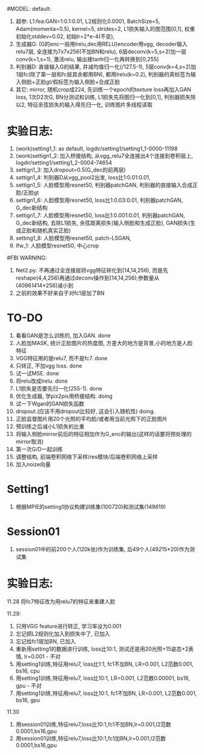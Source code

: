 #MODEL:
default: 
1. 超参:    L1:fea:GAN=1:0.1:0.01, L2规则化0.0001, BatchSize=5, Adam(momenta=0.5), kernel=5, strides=2, 
           L1损失输入的图范围[0,1], 权重初始化stddev=0.02, 初始lr=2*e-4(不变),
2. 生成器G: (G的enc一般用lrelu,dec用RELU)encoder用vgg, decoder输入relu7层, 全连接为7x7x256(不加BN和relu), 
           6层deconv(k=5,s=2)加一层conv(k=1,s=1), 激活relu, 输出接tanh归一化再转换到[0,255]
3. 判别器D: 直接输入G的结果, 并减均值归一化(/127.5-1), 5层conv(k=4,s=2)加1层fc(除了第一层和fc层其余都用BN), 都用lrelu(k=0.2), 
           判别器的真标签为输入侧脸+正脸gt/假标签为输入侧脸+合成正脸
4. 其它:    mirror, 随机crop成224, 先训练一个epoch的texture loss再加入GAN loss, 1次D2次G, BN分测试和训练,
           L1损失先将图归一化到[0,1], 判别器损失除以2, 特征余弦损失的输入得先归一化, 训练图片多线程读取

# 实验日志:
1. (work)setting1_1: as default, logdir/setting1/setting1_1-0000-11198
2. (work)settign1_2: 加入桥接结构, 从vgg_relu7全连接出4个连接到卷积层上, logdir/setting1/setting1_2-0004-74654
3. settign1_3: 加入dropout=0.5(G_dec的前两层)
4. settign1_4: 判别器D从vgg_pool2出发, loss比1:0.01:0.01,
5. settign1_5: 人脸模型用resnet50, 判别器patchGAN, 判别器的直接输入合成正脸/正脸gt
6. settign1_6: 人脸模型用resnet50, loss比1:0.03:0.01, 判别器patchGAN, G_dec新结构
7. settign1_7: 人脸模型用resnet50, loss比1:0.001:0.01, 判别器patchGAN, G_dec新结构, 去除L1损失, 余弦距离损失(输入侧脸和生成正脸), 
               GAN损失(生成正脸和随机真实正脸)
8. setting1_8: 人脸模型用resnet50, patch-LSGAN, 
7. lfw_1: 人脸模型resnet50, 中心crop

#FBI WARNING:
1. Net2.py: 不再通过全连接层将vgg特征转化到(14,14,256), 而是先reshape(4,4,256)再通过deconv操作到(14,14,256);参数量从(4096*14*14*256)减小到
2. 之前的效果不好来自于对fc1层加了BN

# TO-DO
1. 看看GAN是怎么训练的, 加入GAN. done
2. 人脸加MASK, 统计正脸图片的热度图, 方差大的地方是背景,小的地方是人脸特征
3. VGG特征用的是relu7, 而不是fc7. done
4. 只转正, 不加vgg loss. done
5. 试一试MSE. done
6. 将relu改成lrelu. done
7. L1损失是否要先归一化(255-1). done
8. 优化生成器, 学pix2pix用桥接结构. doing
9. 试一下Wgan的GAN损失函数
10. dropout.(应该不用dropout比较好, 这会引入随机性) doing. 
11. 正脸监督图片用20个光照的平均脸/或者用当前光照下的正脸图片
12. 预训练之后减小L1损失的比重
13. 将输入侧脸mirror前后的特征相加作为G_enc的输出(这样的话要将预处理的mirror取消)
14. 第一次G/D一起训练
15. 调整结构, 前端卷积网络下采样/res模块/后端卷积网络上采样
16. 加入noize向量

# Setting1
1. 根据MPIE的setting1协议构建训练集(100*7*20)和测试集(149*6*19)

# Session01
1. session01中的前200个人(120k张)作为训练集, 后49个人(49*2*15*20)作为测试集

# 实验日志:
11.28
将fc7特征改为用relu7的特征来重建人脸

11.29: 
1. 只用VGG feature进行转正, 学习率设为0.001
2. 忘记把L2规则化加入到损失中了, 已加入
3. 忘记给fc1层加BN, 已加入
4. 重新用setting1的数据进行训练, loss比10:1, 测试还是用20光照+15姿态+2表情, lr=0.001 - 不对
5. 用setting1训练,特征用relu7, loss比1:1, fc1不加BN, LR=0.001, L2范数0.001, bs16, cpu
6. 用setting1训练,特征用relu7, loss比10:1, LR=0.001, L2范数0.00001, bs16, gpu - 不对
7. 用setting1训练,特征用relu7, loss比10:1, fc1不加BN, LR=0.001, L2范数0.001, bs16, gpu

11.30
1. 用session01训练,特征relu7,loss比10:1,fc1不加BN,lr=0.001,l2范数0.0001,bs16,gpu
2. 用session01训练,特征relu7,loss比10:1,fc1加BN,lr=0.001,l2范数0.0001,bs16,gpu





